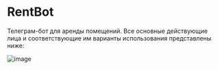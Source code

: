 # RentBot

Телеграм-бот для аренды помещений. Все основные действующие лица и соответствующие им варианты использования представлены ниже:

![image](https://github.com/Glevelll/RentBot/assets/113721736/71ab8af7-3657-4fcb-b663-4edcb0aeed20)
